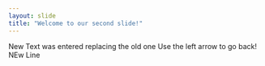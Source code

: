```yaml
---
layout: slide
title: "Welcome to our second slide!"
---
```

New Text was entered replacing the old one
Use the left arrow to go back!
NEw Line

